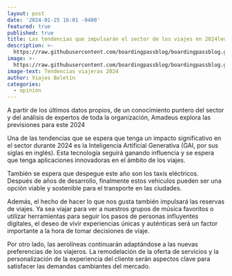 ```yaml
---
layout: post
date: '2024-01-25 16:01 -0400'
featured: true
published: true
title: Las tendencias que impulsarán el sector de los viajes en 2024led
description: >-
  https://raw.githubusercontent.com/boardingpassblog/boardingpassblog.github.io/main/assets/images/AI1.png
image: >-
  https://raw.githubusercontent.com/boardingpassblog/boardingpassblog.github.io/main/assets/images/AI1.png
image-text: Tendencias viajeras 2024
author: Viajes Boletín
categories:
  - opinion
---
```


 A partir de los últimos datos propios, de un conocimiento puntero del sector y del análisis de expertos de toda la organización, Amadeus explora las previsiones para este 2024

Una de las tendencias que se espera que tenga un impacto significativo en el sector durante 2024 es la Inteligencia Artificial Generativa (GAI, por sus siglas en inglés). Esta tecnología seguirá ganando influencia y se espera que tenga aplicaciones innovadoras en el ámbito de los viajes.

También se espera que despegue este año son los taxis eléctricos. Después de años de desarrollo, finalmente estos vehículos pueden ser una opción viable y sostenible para el transporte en las ciudades.

Además, el hecho de hacer lo que nos gusta también impulsará las reservas de viajes. Ya sea viajar para ver a nuestros grupos de música favoritos o utilizar herramientas para seguir los pasos de personas influyentes digitales, el deseo de vivir experiencias únicas y auténticas será un factor importante a la hora de tomar decisiones de viaje.

Por otro lado, las aerolíneas continuarán adaptándose a las nuevas preferencias de los viajeros. La remodelación de la oferta de servicios y la personalización de la experiencia del cliente serán aspectos clave para satisfacer las demandas cambiantes del mercado.

